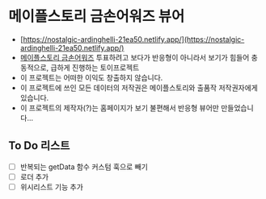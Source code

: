 # 메이플스토리 금손어워즈 뷰어

- [https://nostalgic-ardinghelli-21ea50.netlify.app/](https://nostalgic-ardinghelli-21ea50.netlify.app/)
- [메이플스토리 금손어워즈](https://maplestory.nexon.com/promotion/2021/20210805/AwardsPoll) 투표하려고 보다가 반응형이 아니라서 보기가 힘들어 충동적으로, 급하게 진행하는 토이프로젝트
- 이 프로젝트는 어떠한 이익도 창출하지 않습니다.
- 이 프로젝트에 쓰인 모든 데이터의 저작권은 메이플스토리와 출품작 저작권자에게 있습니다.
- 이 프로젝트의 제작자(?)는 홈페이지가 보기 불편해서 반응형 뷰어만 만들었습니다...

## To Do 리스트

- [ ] 반복되는 getData 함수 커스텀 훅으로 빼기
- [ ] 로더 추가
- [ ] 위시리스트 기능 추가

